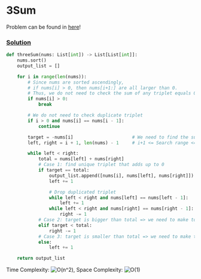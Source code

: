# 3Sum

Problem can be found in [here](https://leetcode.com/problems/3sum)!

### [Solution](/Array/15-3Sum/solution.py)

```python
def threeSum(nums: List[int]) -> List[List[int]]:
    nums.sort()
    output_list = []

    for i in range(len(nums)):
        # Since nums are sorted ascendingly,
        # if nums[i] > 0, then nums[i+1:] are all larger than 0.
        # Thus, we do not need to check the sum of any triplet equals 0.
        if nums[i] > 0:
            break

        # We do not need to check duplicate triplet
        if i > 0 and nums[i] == nums[i - 1]:
            continue

        target = -nums[i]                      # We need to find the sum of two non-duplicate numbers equal target
        left, right = i + 1, len(nums) - 1     # i+1 <= Search range <= len(nums)-1, previous numbers are searched

        while left < right:
            total = nums[left] + nums[right]
            # Case 1: find unique triplet that adds up to 0
            if target == total:
                output_list.append([nums[i], nums[left], nums[right]])
                left += 1

                # Drop duplicated triplet
                while left < right and nums[left] == nums[left - 1]:
                    left += 1
                while left < right and nums[right] == nums[right - 1]:
                    right -= 1
            # Case 2: target is bigger than total => we need to make total smaller through moving the right pointer
            elif target < total:
                right -= 1
            # Case 3: target is smaller than total => we need to make total bigger through moving the left pointer
            else:
                left += 1

    return output_list
```

Time Complexity: ![O(n^2)](<https://latex.codecogs.com/svg.image?\inline&space;O(n^2)>), Space Complexity: ![O(1)](<https://latex.codecogs.com/svg.image?\inline&space;O(1)>)
